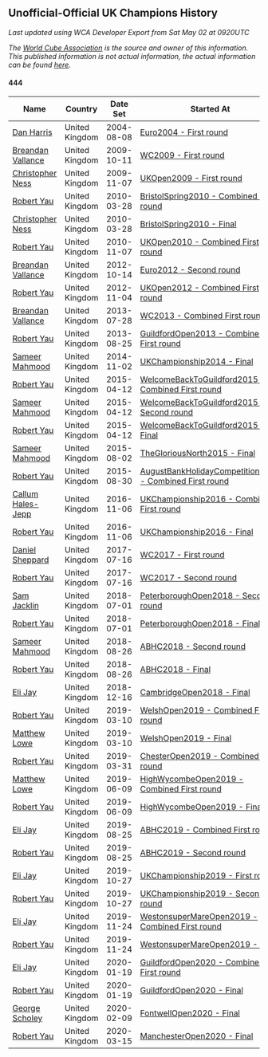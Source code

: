 ## Unofficial-Official UK Champions History

*Last updated using WCA Developer Export from Sat May 02 at 0920UTC*

*The [World Cube Association](https://www.worldcubeassociation.org) is the source and owner of this information. This published information is not actual information, the actual information can be found [here](https://www.worldcubeassociation.org/results).*

#### 444

|Name|Country|Date Set|Started At|Ended At|Days Held|  
|--|--|--|--|--|--|  
|[Dan Harris](https://www.worldcubeassociation.org/persons/2003HARR01)|United Kingdom|2004-08-08|[Euro2004 - First round](https://www.worldcubeassociation.org/competitions/Euro2004/results/all#e444_1)|1 year after [Euro2008](https://www.worldcubeassociation.org/competitions/Euro2008/results/all#e444_f)|1870|  
|[Breandan Vallance](https://www.worldcubeassociation.org/persons/2007VALL01)|United Kingdom|2009-10-11|[WC2009 - First round](https://www.worldcubeassociation.org/competitions/WC2009/results/all#e444_1)|[UKOpen2009 - First round](https://www.worldcubeassociation.org/competitions/UKOpen2009/results/all#e444_1)|27|  
|[Christopher Ness](https://www.worldcubeassociation.org/persons/2007NESS01)|United Kingdom|2009-11-07|[UKOpen2009 - First round](https://www.worldcubeassociation.org/competitions/UKOpen2009/results/all#e444_1)|[BristolSpring2010 - Combined First round](https://www.worldcubeassociation.org/competitions/BristolSpring2010/results/all#e444_d)|141|  
|[Robert Yau](https://www.worldcubeassociation.org/persons/2009YAUR01)|United Kingdom|2010-03-28|[BristolSpring2010 - Combined First round](https://www.worldcubeassociation.org/competitions/BristolSpring2010/results/all#e444_d)|[BristolSpring2010 - Final](https://www.worldcubeassociation.org/competitions/BristolSpring2010/results/all#e444_f)|0|  
|[Christopher Ness](https://www.worldcubeassociation.org/persons/2007NESS01)|United Kingdom|2010-03-28|[BristolSpring2010 - Final](https://www.worldcubeassociation.org/competitions/BristolSpring2010/results/all#e444_f)|[UKOpen2010 - Combined First round](https://www.worldcubeassociation.org/competitions/UKOpen2010/results/all#e444_d)|224|  
|[Robert Yau](https://www.worldcubeassociation.org/persons/2009YAUR01)|United Kingdom|2010-11-07|[UKOpen2010 - Combined First round](https://www.worldcubeassociation.org/competitions/UKOpen2010/results/all#e444_d)|[Euro2012 - Second round](https://www.worldcubeassociation.org/competitions/Euro2012/results/all#e444_2)|707|  
|[Breandan Vallance](https://www.worldcubeassociation.org/persons/2007VALL01)|United Kingdom|2012-10-14|[Euro2012 - Second round](https://www.worldcubeassociation.org/competitions/Euro2012/results/all#e444_2)|[UKOpen2012 - Combined First round](https://www.worldcubeassociation.org/competitions/UKOpen2012/results/all#e444_d)|21|  
|[Robert Yau](https://www.worldcubeassociation.org/persons/2009YAUR01)|United Kingdom|2012-11-04|[UKOpen2012 - Combined First round](https://www.worldcubeassociation.org/competitions/UKOpen2012/results/all#e444_d)|[WC2013 - Combined First round](https://www.worldcubeassociation.org/competitions/WC2013/results/all#e444_d)|266|  
|[Breandan Vallance](https://www.worldcubeassociation.org/persons/2007VALL01)|United Kingdom|2013-07-28|[WC2013 - Combined First round](https://www.worldcubeassociation.org/competitions/WC2013/results/all#e444_d)|[GuildfordOpen2013 - Combined First round](https://www.worldcubeassociation.org/competitions/GuildfordOpen2013/results/all#e444_d)|28|  
|[Robert Yau](https://www.worldcubeassociation.org/persons/2009YAUR01)|United Kingdom|2013-08-25|[GuildfordOpen2013 - Combined First round](https://www.worldcubeassociation.org/competitions/GuildfordOpen2013/results/all#e444_d)|[UKChampionship2014 - Final](https://www.worldcubeassociation.org/competitions/UKChampionship2014/results/all#e444_f)|434|  
|[Sameer Mahmood](https://www.worldcubeassociation.org/persons/2013MAHM02)|United Kingdom|2014-11-02|[UKChampionship2014 - Final](https://www.worldcubeassociation.org/competitions/UKChampionship2014/results/all#e444_f)|[WelcomeBackToGuildford2015 - Combined First round](https://www.worldcubeassociation.org/competitions/WelcomeBackToGuildford2015/results/all#e444_d)|161|  
|[Robert Yau](https://www.worldcubeassociation.org/persons/2009YAUR01)|United Kingdom|2015-04-12|[WelcomeBackToGuildford2015 - Combined First round](https://www.worldcubeassociation.org/competitions/WelcomeBackToGuildford2015/results/all#e444_d)|[WelcomeBackToGuildford2015 - Second round](https://www.worldcubeassociation.org/competitions/WelcomeBackToGuildford2015/results/all#e444_2)|0|  
|[Sameer Mahmood](https://www.worldcubeassociation.org/persons/2013MAHM02)|United Kingdom|2015-04-12|[WelcomeBackToGuildford2015 - Second round](https://www.worldcubeassociation.org/competitions/WelcomeBackToGuildford2015/results/all#e444_2)|[WelcomeBackToGuildford2015 - Final](https://www.worldcubeassociation.org/competitions/WelcomeBackToGuildford2015/results/all#e444_f)|0|  
|[Robert Yau](https://www.worldcubeassociation.org/persons/2009YAUR01)|United Kingdom|2015-04-12|[WelcomeBackToGuildford2015 - Final](https://www.worldcubeassociation.org/competitions/WelcomeBackToGuildford2015/results/all#e444_f)|[TheGloriousNorth2015 - Final](https://www.worldcubeassociation.org/competitions/TheGloriousNorth2015/results/all#e444_f)|112|  
|[Sameer Mahmood](https://www.worldcubeassociation.org/persons/2013MAHM02)|United Kingdom|2015-08-02|[TheGloriousNorth2015 - Final](https://www.worldcubeassociation.org/competitions/TheGloriousNorth2015/results/all#e444_f)|[AugustBankHolidayCompetition2015 - Combined First round](https://www.worldcubeassociation.org/competitions/AugustBankHolidayCompetition2015/results/all#e444_d)|28|  
|[Robert Yau](https://www.worldcubeassociation.org/persons/2009YAUR01)|United Kingdom|2015-08-30|[AugustBankHolidayCompetition2015 - Combined First round](https://www.worldcubeassociation.org/competitions/AugustBankHolidayCompetition2015/results/all#e444_d)|[UKChampionship2016 - Combined First round](https://www.worldcubeassociation.org/competitions/UKChampionship2016/results/all#e444_d)|434|  
|[Callum Hales-Jepp](https://www.worldcubeassociation.org/persons/2012HALE01)|United Kingdom|2016-11-06|[UKChampionship2016 - Combined First round](https://www.worldcubeassociation.org/competitions/UKChampionship2016/results/all#e444_d)|[UKChampionship2016 - Final](https://www.worldcubeassociation.org/competitions/UKChampionship2016/results/all#e444_f)|0|  
|[Robert Yau](https://www.worldcubeassociation.org/persons/2009YAUR01)|United Kingdom|2016-11-06|[UKChampionship2016 - Final](https://www.worldcubeassociation.org/competitions/UKChampionship2016/results/all#e444_f)|[WC2017 - First round](https://www.worldcubeassociation.org/competitions/WC2017/results/all#e444_1)|252|  
|[Daniel Sheppard](https://www.worldcubeassociation.org/persons/2009SHEP01)|United Kingdom|2017-07-16|[WC2017 - First round](https://www.worldcubeassociation.org/competitions/WC2017/results/all#e444_1)|[WC2017 - Second round](https://www.worldcubeassociation.org/competitions/WC2017/results/all#e444_2)|0|  
|[Robert Yau](https://www.worldcubeassociation.org/persons/2009YAUR01)|United Kingdom|2017-07-16|[WC2017 - Second round](https://www.worldcubeassociation.org/competitions/WC2017/results/all#e444_2)|[PeterboroughOpen2018 - Second round](https://www.worldcubeassociation.org/competitions/PeterboroughOpen2018/results/all#e444_2)|350|  
|[Sam Jacklin](https://www.worldcubeassociation.org/persons/2015JACK04)|United Kingdom|2018-07-01|[PeterboroughOpen2018 - Second round](https://www.worldcubeassociation.org/competitions/PeterboroughOpen2018/results/all#e444_2)|[PeterboroughOpen2018 - Final](https://www.worldcubeassociation.org/competitions/PeterboroughOpen2018/results/all#e444_f)|0|  
|[Robert Yau](https://www.worldcubeassociation.org/persons/2009YAUR01)|United Kingdom|2018-07-01|[PeterboroughOpen2018 - Final](https://www.worldcubeassociation.org/competitions/PeterboroughOpen2018/results/all#e444_f)|[ABHC2018 - Second round](https://www.worldcubeassociation.org/competitions/ABHC2018/results/all#e444_2)|56|  
|[Sameer Mahmood](https://www.worldcubeassociation.org/persons/2013MAHM02)|United Kingdom|2018-08-26|[ABHC2018 - Second round](https://www.worldcubeassociation.org/competitions/ABHC2018/results/all#e444_2)|[ABHC2018 - Final](https://www.worldcubeassociation.org/competitions/ABHC2018/results/all#e444_f)|0|  
|[Robert Yau](https://www.worldcubeassociation.org/persons/2009YAUR01)|United Kingdom|2018-08-26|[ABHC2018 - Final](https://www.worldcubeassociation.org/competitions/ABHC2018/results/all#e444_f)|[CambridgeOpen2018 - Final](https://www.worldcubeassociation.org/competitions/CambridgeOpen2018/results/all#e444_f)|112|  
|[Eli Jay](https://www.worldcubeassociation.org/persons/2014JAYE01)|United Kingdom|2018-12-16|[CambridgeOpen2018 - Final](https://www.worldcubeassociation.org/competitions/CambridgeOpen2018/results/all#e444_f)|[WelshOpen2019 - Combined First round](https://www.worldcubeassociation.org/competitions/WelshOpen2019/results/all#e444_d)|84|  
|[Robert Yau](https://www.worldcubeassociation.org/persons/2009YAUR01)|United Kingdom|2019-03-10|[WelshOpen2019 - Combined First round](https://www.worldcubeassociation.org/competitions/WelshOpen2019/results/all#e444_d)|[WelshOpen2019 - Final](https://www.worldcubeassociation.org/competitions/WelshOpen2019/results/all#e444_f)|0|  
|[Matthew Lowe](https://www.worldcubeassociation.org/persons/2014LOWE01)|United Kingdom|2019-03-10|[WelshOpen2019 - Final](https://www.worldcubeassociation.org/competitions/WelshOpen2019/results/all#e444_f)|[ChesterOpen2019 - Combined First round](https://www.worldcubeassociation.org/competitions/ChesterOpen2019/results/all#e444_d)|21|  
|[Robert Yau](https://www.worldcubeassociation.org/persons/2009YAUR01)|United Kingdom|2019-03-31|[ChesterOpen2019 - Combined First round](https://www.worldcubeassociation.org/competitions/ChesterOpen2019/results/all#e444_d)|[HighWycombeOpen2019 - Combined First round](https://www.worldcubeassociation.org/competitions/HighWycombeOpen2019/results/all#e444_d)|70|  
|[Matthew Lowe](https://www.worldcubeassociation.org/persons/2014LOWE01)|United Kingdom|2019-06-09|[HighWycombeOpen2019 - Combined First round](https://www.worldcubeassociation.org/competitions/HighWycombeOpen2019/results/all#e444_d)|[HighWycombeOpen2019 - Final](https://www.worldcubeassociation.org/competitions/HighWycombeOpen2019/results/all#e444_f)|0|  
|[Robert Yau](https://www.worldcubeassociation.org/persons/2009YAUR01)|United Kingdom|2019-06-09|[HighWycombeOpen2019 - Final](https://www.worldcubeassociation.org/competitions/HighWycombeOpen2019/results/all#e444_f)|[ABHC2019 - Combined First round](https://www.worldcubeassociation.org/competitions/ABHC2019/results/all#e444_d)|77|  
|[Eli Jay](https://www.worldcubeassociation.org/persons/2014JAYE01)|United Kingdom|2019-08-25|[ABHC2019 - Combined First round](https://www.worldcubeassociation.org/competitions/ABHC2019/results/all#e444_d)|[ABHC2019 - Second round](https://www.worldcubeassociation.org/competitions/ABHC2019/results/all#e444_2)|0|  
|[Robert Yau](https://www.worldcubeassociation.org/persons/2009YAUR01)|United Kingdom|2019-08-25|[ABHC2019 - Second round](https://www.worldcubeassociation.org/competitions/ABHC2019/results/all#e444_2)|[UKChampionship2019 - First round](https://www.worldcubeassociation.org/competitions/UKChampionship2019/results/all#e444_1)|63|  
|[Eli Jay](https://www.worldcubeassociation.org/persons/2014JAYE01)|United Kingdom|2019-10-27|[UKChampionship2019 - First round](https://www.worldcubeassociation.org/competitions/UKChampionship2019/results/all#e444_1)|[UKChampionship2019 - Second round](https://www.worldcubeassociation.org/competitions/UKChampionship2019/results/all#e444_2)|0|  
|[Robert Yau](https://www.worldcubeassociation.org/persons/2009YAUR01)|United Kingdom|2019-10-27|[UKChampionship2019 - Second round](https://www.worldcubeassociation.org/competitions/UKChampionship2019/results/all#e444_2)|[WestonsuperMareOpen2019 - Combined First round](https://www.worldcubeassociation.org/competitions/WestonsuperMareOpen2019/results/all#e444_d)|28|  
|[Eli Jay](https://www.worldcubeassociation.org/persons/2014JAYE01)|United Kingdom|2019-11-24|[WestonsuperMareOpen2019 - Combined First round](https://www.worldcubeassociation.org/competitions/WestonsuperMareOpen2019/results/all#e444_d)|[WestonsuperMareOpen2019 - Final](https://www.worldcubeassociation.org/competitions/WestonsuperMareOpen2019/results/all#e444_f)|0|  
|[Robert Yau](https://www.worldcubeassociation.org/persons/2009YAUR01)|United Kingdom|2019-11-24|[WestonsuperMareOpen2019 - Final](https://www.worldcubeassociation.org/competitions/WestonsuperMareOpen2019/results/all#e444_f)|[GuildfordOpen2020 - Combined First round](https://www.worldcubeassociation.org/competitions/GuildfordOpen2020/results/all#e444_d)|56|  
|[Eli Jay](https://www.worldcubeassociation.org/persons/2014JAYE01)|United Kingdom|2020-01-19|[GuildfordOpen2020 - Combined First round](https://www.worldcubeassociation.org/competitions/GuildfordOpen2020/results/all#e444_d)|[GuildfordOpen2020 - Final](https://www.worldcubeassociation.org/competitions/GuildfordOpen2020/results/all#e444_f)|0|  
|[Robert Yau](https://www.worldcubeassociation.org/persons/2009YAUR01)|United Kingdom|2020-01-19|[GuildfordOpen2020 - Final](https://www.worldcubeassociation.org/competitions/GuildfordOpen2020/results/all#e444_f)|[FontwellOpen2020 - Final](https://www.worldcubeassociation.org/competitions/FontwellOpen2020/results/all#e444_f)|21|  
|[George Scholey](https://www.worldcubeassociation.org/persons/2015SCHO05)|United Kingdom|2020-02-09|[FontwellOpen2020 - Final](https://www.worldcubeassociation.org/competitions/FontwellOpen2020/results/all#e444_f)|[ManchesterOpen2020 - Final](https://www.worldcubeassociation.org/competitions/ManchesterOpen2020/results/all#e444_f)|35|  
|[Robert Yau](https://www.worldcubeassociation.org/persons/2009YAUR01)|United Kingdom|2020-03-15|[ManchesterOpen2020 - Final](https://www.worldcubeassociation.org/competitions/ManchesterOpen2020/results/all#e444_f)|Ongoing|48|  
